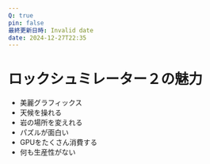 ```yaml
---
Q: true
pin: false
最終更新日時: Invalid date
date: 2024-12-27T22:35
---
```

# ロックシュミレーター２の魅力

- 美麗グラフィックス
- 天候を操れる
- 岩の場所を変えれる
- パズルが面白い
- GPUをたくさん消費する
- 何も生産性がない
